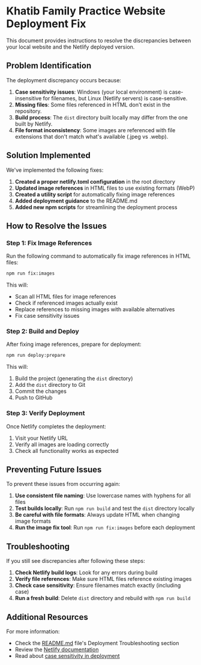 # Khatib Family Practice Website Deployment Fix

This document provides instructions to resolve the discrepancies between your local website and the Netlify deployed version.

## Problem Identification

The deployment discrepancy occurs because:

1. **Case sensitivity issues**: Windows (your local environment) is case-insensitive for filenames, but Linux (Netlify servers) is case-sensitive.
2. **Missing files**: Some files referenced in HTML don't exist in the repository.
3. **Build process**: The `dist` directory built locally may differ from the one built by Netlify.
4. **File format inconsistency**: Some images are referenced with file extensions that don't match what's available (.jpeg vs .webp).

## Solution Implemented

We've implemented the following fixes:

1. **Created a proper netlify.toml configuration** in the root directory
2. **Updated image references** in HTML files to use existing formats (WebP)
3. **Created a utility script** for automatically fixing image references
4. **Added deployment guidance** to the README.md
5. **Added new npm scripts** for streamlining the deployment process

## How to Resolve the Issues

### Step 1: Fix Image References

Run the following command to automatically fix image references in HTML files:

```bash
npm run fix:images
```

This will:
- Scan all HTML files for image references
- Check if referenced images actually exist
- Replace references to missing images with available alternatives
- Fix case sensitivity issues

### Step 2: Build and Deploy

After fixing image references, prepare for deployment:

```bash
npm run deploy:prepare
```

This will:
1. Build the project (generating the `dist` directory)
2. Add the `dist` directory to Git
3. Commit the changes
4. Push to GitHub

### Step 3: Verify Deployment

Once Netlify completes the deployment:
1. Visit your Netlify URL
2. Verify all images are loading correctly
3. Check all functionality works as expected

## Preventing Future Issues

To prevent these issues from occurring again:

1. **Use consistent file naming**: Use lowercase names with hyphens for all files
2. **Test builds locally**: Run `npm run build` and test the `dist` directory locally
3. **Be careful with file formats**: Always update HTML when changing image formats
4. **Run the image fix tool**: Run `npm run fix:images` before each deployment

## Troubleshooting

If you still see discrepancies after following these steps:

1. **Check Netlify build logs**: Look for any errors during build
2. **Verify file references**: Make sure HTML files reference existing images
3. **Check case sensitivity**: Ensure filenames match exactly (including case)
4. **Run a fresh build**: Delete `dist` directory and rebuild with `npm run build`

## Additional Resources

For more information:
- Check the [README.md](./README.md) file's Deployment Troubleshooting section
- Review the [Netlify documentation](https://docs.netlify.com/configure-builds/file-based-configuration/)
- Read about [case sensitivity in deployment](https://community.netlify.com/t/support-guide-files-not-found-in-deployed-site-but-work-locally/10539) 